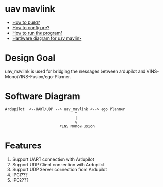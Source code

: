 # uav mavlink

- [How to build?](doc/how_to_build.md)
- [How to configure?](doc/how_to_config.md)
- [How to run the program?](doc/how_to_run.md)
- [Hardware diagram for uav mavlink](doc/hardware_diagram.md)

# Design Goal

uav_mavlink is used for bridging the messages between ardupilot and VINS-Mono/VINS-Fusion/ego-Planner.

# Software Diagram

```
Ardupilot  <--UART/UDP --> uav_mavlink <--> ego Planner
                                ^
                                |
                                v
                         VINS Mono/Fusion
```

# Features

1. Support UART connection with Ardupilot
2. Support UDP Client connection with Ardupilot
3. Support UDP Server connection from Ardupilot
4. IPC1???
5. IPC2???



